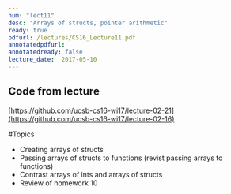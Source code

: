 ```yaml
---
num: "lect11"
desc: "Arrays of structs, pointer arithmetic"
ready: true
pdfurl: /lectures/CS16_Lecture11.pdf
annotatedpdfurl: 
annotatedready: false
lecture_date:  2017-05-10
---
```


## Code from lecture
[https://github.com/ucsb-cs16-wi17/lecture-02-21](https://github.com/ucsb-cs16-wi17/lecture-02-16)

#Topics

* Creating arrays of structs
* Passing arrays of structs to functions (revist passing arrays to functions)
* Contrast arrays of ints and arrays of structs
* Review of homework 10


